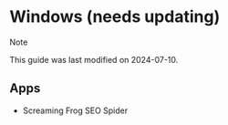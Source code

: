 # Windows (needs updating)

> [!NOTE]  
> This guide was last modified on 2024-07-10.

## Apps

- Screaming Frog SEO Spider
